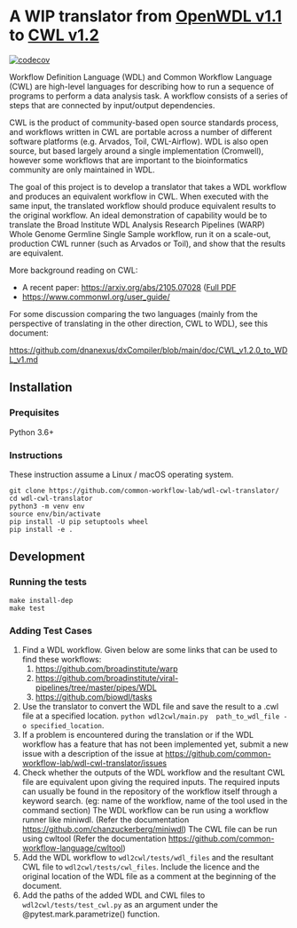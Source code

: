 # A WIP translator from [OpenWDL v1.1](https://github.com/openwdl/wdl/tree/main/versions/1.1) to [CWL v1.2](https://w3id.org/cwl/v1.2/)

[![codecov](https://codecov.io/gh/common-workflow-lab/wdl-cwl-translator/branch/main/graph/badge.svg?token=lvcnJHP1hj)](https://codecov.io/gh/common-workflow-lab/wdl-cwl-translator)

Workflow Definition Language (WDL) and Common Workflow Language (CWL)
are high-level languages for describing how to run a sequence of
programs to perform a data analysis task.  A workflow consists of a
series of steps that are connected by input/output dependencies.

CWL is the product of community-based open source standards process,
and workflows written in CWL are portable across a number of different
software platforms (e.g. Arvados, Toil, CWL-Airflow).  WDL is also
open source, but based largely around a single implementation
(Cromwell), however some workflows that are important to the
bioinformatics community are only maintained in WDL.

The goal of this project is to develop a translator that takes a WDL
workflow and produces an equivalent workflow in CWL.  When executed
with the same input, the translated workflow should produce equivalent
results to the original workflow.  An ideal demonstration of
capability would be to translate the Broad Institute WDL Analysis
Research Pipelines (WARP) Whole Genome Germline Single Sample
workflow, run it on a scale-out, production CWL runner (such as
Arvados or Toil), and show that the results are equivalent.

More background reading on CWL:

- A recent paper: https://arxiv.org/abs/2105.07028 ([Full PDF](https://arxiv.org/pdf/2105.07028.pdf)
- https://www.commonwl.org/user_guide/

For some discussion comparing the two languages (mainly from the perspective of translating in the other direction, CWL to WDL), see this document:

https://github.com/dnanexus/dxCompiler/blob/main/doc/CWL_v1.2.0_to_WDL_v1.md

## Installation

### Prequisites

Python 3.6+

### Instructions

These instruction assume a Linux / macOS operating system.

``` shell
git clone https://github.com/common-workflow-lab/wdl-cwl-translator/
cd wdl-cwl-translator
python3 -m venv env
source env/bin/activate
pip install -U pip setuptools wheel
pip install -e .
```

## Development

### Running the tests

```
make install-dep
make test
```

### Adding Test Cases

1. Find a WDL workflow. Given below are some links that can be used to find these workflows: 
    1. https://github.com/broadinstitute/warp
    2. https://github.com/broadinstitute/viral-pipelines/tree/master/pipes/WDL
    3. https://github.com/biowdl/tasks
2. Use the translator to convert the WDL file and save the result to a .cwl file at a specified location. ```python wdl2cwl/main.py  path_to_wdl_file -o specified_location```.
3. If a problem is encountered during the translation or if the WDL workflow has a feature that has not been implemented yet, submit a new issue with a description of the issue at https://github.com/common-workflow-lab/wdl-cwl-translator/issues
4. Check whether the outputs of the WDL workflow and the resultant CWL file are equivalent upon giving the required inputs. The required inputs can usually be found in the repository of the workflow itself through a keyword search. (eg: name of the workflow, name of the tool used in the command section) The WDL workflow can be run using a workflow runner like miniwdl. (Refer the documentation https://github.com/chanzuckerberg/miniwdl) The CWL file can be run using cwltool (Refer the documentation https://github.com/common-workflow-language/cwltool)
5. Add the WDL workflow to ```wdl2cwl/tests/wdl_files``` and the resultant CWL file to ```wdl2cwl/tests/cwl_files```. Include the licence and the original location of the WDL file as a comment at the beginning of the document. 
6. Add the paths of the added WDL and CWL files to ```wdl2cwl/tests/test_cwl.py``` as an argument under the @pytest.mark.parametrize() function.

